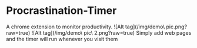# Procrastination-Timer
A chrome extension to monitor productivity.
![Alt tag](/img/demo\ pic.png?raw=true)
![Alt tag](/img/demo\ pic\ 2.png?raw=true)
Simply add web pages and the timer will run whenever you visit them


